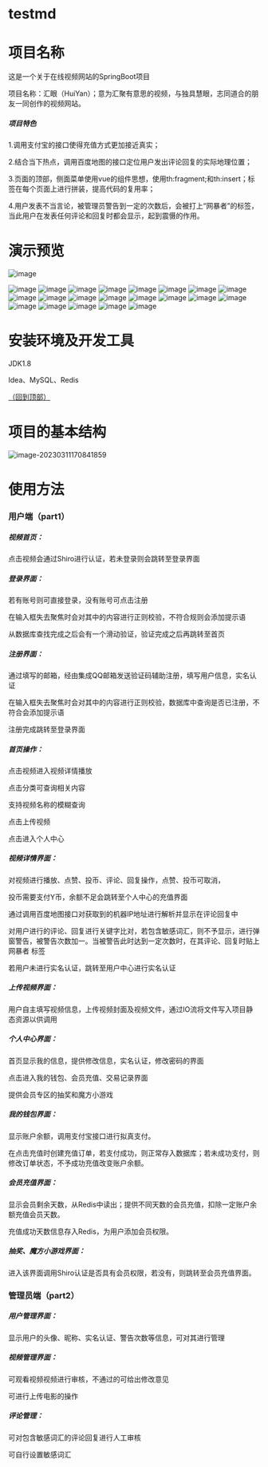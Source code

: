 # testmd
# 项目名称

这是一个关于在线视频网站的SpringBoot项目

项目名称：汇眼（HuiYan）；意为汇聚有意思的视频，与独具慧眼，志同道合的朋友一同创作的视频网站。

##### 项目特色
1.调用支付宝的接口使得充值方式更加接近真实；

2.结合当下热点，调用百度地图的接口定位用户发出评论回复的实际地理位置；

3.页面的顶部，侧面菜单使用vue的组件思想，使用th:fragment;和th:insert；标签在每个页面上进行拼装，提高代码的复用率；

4.用户发表不当言论，被管理员警告到一定的次数后，会被打上“网暴者”的标签，当此用户在发表任何评论和回复时都会显示，起到震慑的作用。
  

# 演示预览

![image](https://github.com/OHaYour/testmd/blob/main/photo/photo01.png)



![image](https://github.com/OHaYour/testmd/blob/main/photo/photo02.png)
![image](https://github.com/OHaYour/testmd/blob/main/photo/photo03.png)
![image](https://github.com/OHaYour/testmd/blob/main/photo/photo04.png)
![image](https://github.com/OHaYour/testmd/blob/main/photo/photo05.png)
![image](https://github.com/OHaYour/testmd/blob/main/photo/photo06.png)
![image](https://github.com/OHaYour/testmd/blob/main/photo/photo07.png)
![image](https://github.com/OHaYour/testmd/blob/main/photo/photo08.png)
![image](https://github.com/OHaYour/testmd/blob/main/photo/photo09.png)
![image](https://github.com/OHaYour/testmd/blob/main/photo/photo10.png)
![image](https://github.com/OHaYour/testmd/blob/main/photo/photo11.png)
![image](https://github.com/OHaYour/testmd/blob/main/photo/photo12.png)
![image](https://github.com/OHaYour/testmd/blob/main/photo/photo13.png)
![image](https://github.com/OHaYour/testmd/blob/main/photo/photo14.png)
![image](https://github.com/OHaYour/testmd/blob/main/photo/photo15.png)
![image](https://github.com/OHaYour/testmd/blob/main/photo/photo16.png)
![image](https://github.com/OHaYour/testmd/blob/main/photo/photo17.png)
![image](https://github.com/OHaYour/testmd/blob/main/photo/photo18.png)
![image](https://github.com/OHaYour/testmd/blob/main/photo/photo19.png)
![image](https://github.com/OHaYour/testmd/blob/main/photo/photo20.png)
![image](https://github.com/OHaYour/testmd/blob/main/photo/photo21.png)
![image](https://github.com/OHaYour/testmd/blob/main/photo/photo22.png)



# 安装环境及开发工具

JDK1.8

Idea、MySQL、Redis

[（回到顶部）](https://github.com/OHaYour/testmd/edit/main/README.md/#table-of-contents)



# 项目的基本结构

![image-20230311170841859](C:\Users\Moki\AppData\Roaming\Typora\typora-user-images\image-20230311170841859.png)

# 使用方法

### 用户端（part1）

##### 视频首页：

点击视频会通过Shiro进行认证，若未登录则会跳转至登录界面



##### 登录界面：

若有账号则可直接登录，没有账号可点击注册

在输入框失去聚焦时会对其中的内容进行正则校验，不符合规则会添加提示语

从数据库查找完成之后会有一个滑动验证，验证完成之后再跳转至首页



##### 注册界面：

通过填写的邮箱，经由集成QQ邮箱发送验证码辅助注册，填写用户信息，实名认证

在输入框失去聚焦时会对其中的内容进行正则校验，数据库中查询是否已注册，不符合会添加提示语

注册完成跳转至登录界面



##### 首页操作：

点击视频进入视频详情播放

点击分类可查询相关内容

支持视频名称的模糊查询

点击上传视频

点击进入个人中心



##### 视频详情界面：

对视频进行播放、点赞、投币、评论、回复操作，点赞、投币可取消，

投币需要支付Y币，余额不足会跳转至个人中心的充值界面

通过调用百度地图接口对获取到的机器IP地址进行解析并显示在评论回复中

对用户进行的评论、回复进行关键字比对，若包含敏感词汇，则不予显示，进行弹窗警告，被警告次数加一。当被警告此时达到一定次数时，在其评论、回复时贴上 网暴者 标签

若用户未进行实名认证，跳转至用户中心进行实名认证



##### 上传视频界面：

用户自主填写视频信息，上传视频封面及视频文件，通过IO流将文件写入项目静态资源以供调用



##### 个人中心界面：

首页显示我的信息，提供修改信息，实名认证，修改密码的界面

点击进入我的钱包、会员充值、交易记录界面

提供会员专区的抽奖和魔方小游戏



##### 我的钱包界面：

显示账户余额，调用支付宝接口进行拟真支付。

在点击充值时创建充值订单，若支付成功，则正常存入数据库；若未成功支付，则修改订单状态，不予成功充值改变账户余额。



##### 会员充值界面：

显示会员剩余天数，从Redis中读出；提供不同天数的会员充值，扣除一定账户余额充值会员天数。

充值成功天数信息存入Redis，为用户添加会员权限。



##### 抽奖、魔方小游戏界面：

进入该界面调用Shiro认证是否具有会员权限，若没有，则跳转至会员充值界面。



### 管理员端（part2）

##### 用户管理界面：

显示用户的头像、昵称、实名认证、警告次数等信息，可对其进行管理



##### 视频管理界面：

可观看视频视频进行审核，不通过的可给出修改意见

可进行上传电影的操作



##### 评论管理：

可对包含敏感词汇的评论回复进行人工审核

可自行设置敏感词汇







